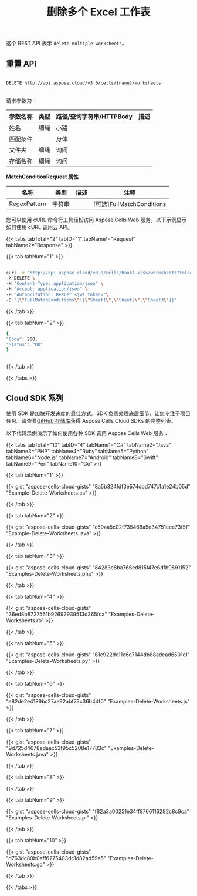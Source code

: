 ﻿---
title: 删除多个 Excel 工作表
second_title: Aspose.Cells Cloud Documen
linktitle: 多工作表
type: docs
url: /zh/worksheets/delete-multiple/
aliases: [/delete-excel-worksheets/]
keywords: Delete multiple Excel worksheets on an Excel workbook
description: Aspose.Cells Cloud REST API 支持删除工作簿上的多个 Excel 工作表。SDK 支持多种开发语言。其中包括 Android、C#、Go、Java、NodeJS、Perl、PHP、Python、Ruby 和 swift
weight: 20
kwords: Excel、Office 云、REST API、电子表格、PDF、CSV、Json、Markdwon、删除多个 Excel 工作表
---
这个 REST API 表示 `delete multiple worksheets`。
 
## 重置 API
 
```bash
 
DELETE http://api.aspose.cloud/v3.0/cells/{name}/worksheets
 
```
请求参数为：
 
|参数名称|类型|路径/查询字符串/HTTPBody|描述|
|:- |:- |:- |:- |
|姓名|细绳|小路||
|匹配条件||身体||
|文件夹|细绳|询问||
|存储名称|细绳|询问||
 

**MatchConditionRequest 属性**
 
名称 | 类型 | 描述 | 注释
------------ | ------------- | ------------- | -------------
RegexPattern | 字符串 | | [可选]FullMatchConditions | 字符串[]| | [可选][OpenAPI 规范](https://apireference.aspose.cloud/cells/#/Worksheets/DeleteWorksheets)定义一个可公开访问的编程接口，并允许您直接从 Web 浏览器执行 REST 交互。
 
您可以使用 cURL 命令行工具轻松访问 Aspose.Cells Web 服务。以下示例显示如何使用 cURL 调用云 API。
 
{{< tabs tabTotal="2" tabID="1" tabName1="Request" tabName2="Response" >}}
 
{{< tab tabNum="1" >}}
 
```bash
 
curl -v "http://api.aspose.cloud/v3.0/cells/Book1.xlsx/worksheets?folder=Temp" \
-X DELETE \
-H "Content-Type: application/json" \
-H "Accept: application/json" \
-H "Authorization: Bearer <jwt token>"\
-D "{\"FullMatchConditions\":[\"Sheet1\",\"Sheet2\",\"Sheet3\"]}" 
```
 
{{< /tab >}}
 
{{< tab tabNum="2" >}}
 
```bash
{
"Code": 200,
"Status": "OK"
}
 
```
 
{{< /tab >}}
 
{{< /tabs >}}
 
## Cloud SDK 系列
 
使用 SDK 是加快开发速度的最佳方式。SDK 负责处理底层细节，让您专注于项目任务。请查看[GitHub 存储库](https://github.com/aspose-cells-cloud)获得 Aspose.Cells Cloud SDKs 的完整列表。
 
以下代码示例演示了如何使用各种 SDK 调用 Aspose.Cells Web 服务：
 
 
 
{{< tabs tabTotal="10" tabID="4" tabName1="C#" tabName2="Java" tabName3="PHP" tabName4="Ruby" tabName5="Python" tabName6="Node.js" tabName7="Android" tabName8="Swift" tabName9="Perl" tabName10="Go" >}}

{{< tab tabNum="1" >}}

{{< gist "aspose-cells-cloud-gists" "8a5b324fdf3e574dbd747c1a1e24b05d" "Example-Delete-Worksheets.cs" >}}

{{< /tab >}}

{{< tab tabNum="2" >}}

{{< gist "aspose-cells-cloud-gists" "c59aa5c02f735466a5e34751cee73f5f" "Example-Delete-Worksheets.java" >}}

{{< /tab >}}

{{< tab tabNum="3" >}}

{{< gist "aspose-cells-cloud-gists" "84283c8ba766ed815f47e6dfb0891152" "Examples-Delete-Worksheets.php" >}}

{{< /tab >}}

{{< tab tabNum="4" >}}

{{< gist "aspose-cells-cloud-gists" "36ed8b8727561b92692939513d365fca" "Examples-Delete-Worksheets.rb" >}}

{{< /tab >}}

{{< tab tabNum="5" >}}

{{< gist "aspose-cells-cloud-gists" "61e922de11e6e7144db88adcad6501c1" "Examples-Delete-Worksheets.py" >}}

{{< /tab >}}

{{< tab tabNum="6" >}}

{{< gist "aspose-cells-cloud-gists" "e82de2e4189bc27ae92abf73c36b4df0" "Examples-Delete-Worksheets.js" >}}

{{< /tab >}}

{{< tab tabNum="7" >}}

{{< gist "aspose-cells-cloud-gists" "9d725d4678edaac53f95c5208e17783c" "Examples-Delete-Worksheets.java" >}}

{{< /tab >}}

{{< tab tabNum="8" >}}

{{< /tab >}}

{{< tab tabNum="9" >}}

{{< gist "aspose-cells-cloud-gists" "f82a3a00251e34ff8766116282c8c9ca" "Examples-Delete-Worksheets.pl" >}}

{{< /tab >}}

{{< tab tabNum="10" >}}

{{< gist "aspose-cells-cloud-gists" "d763dc80b0aff6275403dc1d82ad59a5" "Examples-Delete-Worksheets.go" >}}

{{< /tab >}}

{{< /tabs >}}
